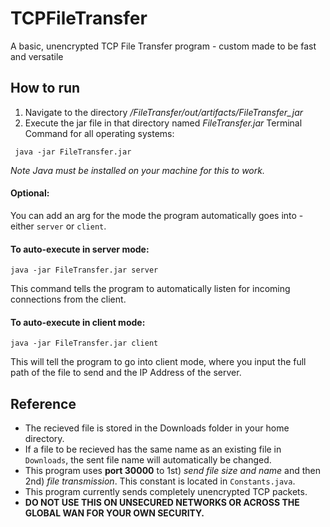 # TCPFileTransfer
A basic, unencrypted TCP File Transfer program - custom made to be fast and versatile
## How to run
1) Navigate to the directory */FileTransfer/out/artifacts/FileTransfer_jar*
2) Execute the jar file in that directory named *FileTransfer.jar*
Terminal Command for all operating systems:

``` java -jar FileTransfer.jar```

*Note Java must be installed on your machine for this to work.*

#### Optional:

You can add an arg for the mode the program automatically goes into - either `server` or `client`. 

#### To auto-execute in server mode: 

```java -jar FileTransfer.jar server```
  
This command tells the program to automatically listen for incoming connections from the client.

#### To auto-execute in client mode: 

```java -jar FileTransfer.jar client```

This will tell the program to go into client mode, where you input the full path of the file to send and the IP Address of the server.
  
  ## Reference
  * The recieved file is stored in the Downloads folder in your home directory.
  * If a file to be recieved has the same name as an existing file in `Downloads`, the sent file name will automatically be changed.
  * This program uses **port 30000** to 1st) *send file size and name* and then 2nd) *file transmission*. This constant is located in `Constants.java`.
  * This program currently sends completely unencrypted TCP packets.
  * **DO NOT USE THIS ON UNSECURED NETWORKS OR ACROSS THE GLOBAL WAN FOR YOUR OWN SECURITY.**
